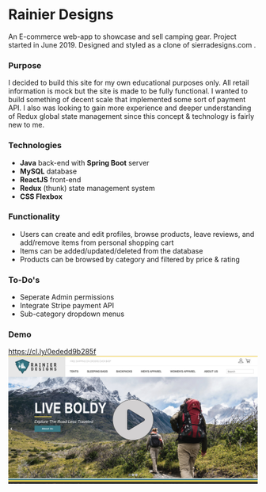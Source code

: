 # Rainier Designs
An E-commerce web-app to showcase and sell camping gear. Project started in June 2019. Designed and styled as a clone of sierradesigns.com .
### Purpose
I decided to build this site for my own educational purposes only. All retail information is mock but the site is made to be fully functional. I wanted to build something of decent scale that implemented some sort of payment API. I also was looking to gain more experience and deeper understanding of Redux global state management since this concept & technology is fairly new to me.
### Technologies
- **Java** back-end with **Spring Boot** server
- **MySQL** database
- **ReactJS** front-end
- **Redux** (thunk) state management system
- **CSS Flexbox**
### Functionality
- Users can create and edit profiles, browse products, leave reviews, and add/remove items from personal shopping cart
- Items can be added/updated/deleted from the database
- Products can be browsed by category and filtered by price & rating
### To-Do's
- Seperate Admin permissions
- Integrate Stripe payment API
- Sub-category dropdown menus
### Demo
https://cl.ly/0ededd9b285f
<a href="https://cl.ly/0ededd9b285f"><img src="./src/main/resources/static/demo.jpg"></a>

